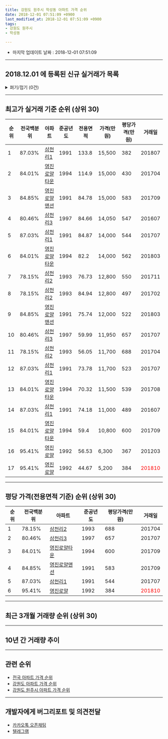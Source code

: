 ```yaml
---
title: 강원도 원주시 학성동 아파트 가격 순위
date: 2018-12-01 07:51:09 +0900
last_modified_at: 2018-12-01 07:51:09 +0900
tags:
- 강원도 원주시
- 학성동

---
```


* 마지막 업데이트 날짜 : 2018-12-01 07:51:09

---

## 2018.12.01 에 등록된 신규 실거래가 목록

<details>
<summary>펴기/접기 (0건)</summary>
<div markdown="1">

|아파트|전국백분위|준공년도|전용면적|가격(만원)|평당가격(만원)|거래일|
|---|---|---|---|---|---|---|
|없음|||||||


</div>
</details>

---

## 최고가 실거래 기준 순위 (상위 30)


|순위|전국백분위|아파트|준공년도|전용면적|가격(만원)|평당가격(만원)|거래일|
|---|---|---|---|---|---|---|---|
|1|87.03%|[삼천리1](https://search.naver.com/search.naver?query=%EA%B0%95%EC%9B%90%EB%8F%84+%EC%9B%90%EC%A3%BC%EC%8B%9C+%ED%95%99%EC%84%B1%EB%8F%99+%EC%82%BC%EC%B2%9C%EB%A6%AC1)|1991|133.8|15,500|382|201807|
|2|84.01%|[영진로얄타운](https://search.naver.com/search.naver?query=%EA%B0%95%EC%9B%90%EB%8F%84+%EC%9B%90%EC%A3%BC%EC%8B%9C+%ED%95%99%EC%84%B1%EB%8F%99+%EC%98%81%EC%A7%84%EB%A1%9C%EC%96%84%ED%83%80%EC%9A%B4)|1994|114.9|15,000|430|201704|
|3|84.85%|[영진로얄맨션](https://search.naver.com/search.naver?query=%EA%B0%95%EC%9B%90%EB%8F%84+%EC%9B%90%EC%A3%BC%EC%8B%9C+%ED%95%99%EC%84%B1%EB%8F%99+%EC%98%81%EC%A7%84%EB%A1%9C%EC%96%84%EB%A7%A8%EC%85%98)|1991|84.78|15,000|583|201709|
|4|80.46%|[삼천리3](https://search.naver.com/search.naver?query=%EA%B0%95%EC%9B%90%EB%8F%84+%EC%9B%90%EC%A3%BC%EC%8B%9C+%ED%95%99%EC%84%B1%EB%8F%99+%EC%82%BC%EC%B2%9C%EB%A6%AC3)|1997|84.66|14,050|547|201607|
|5|87.03%|[삼천리1](https://search.naver.com/search.naver?query=%EA%B0%95%EC%9B%90%EB%8F%84+%EC%9B%90%EC%A3%BC%EC%8B%9C+%ED%95%99%EC%84%B1%EB%8F%99+%EC%82%BC%EC%B2%9C%EB%A6%AC1)|1991|84.87|14,000|544|201707|
|6|84.01%|[영진로얄타운](https://search.naver.com/search.naver?query=%EA%B0%95%EC%9B%90%EB%8F%84+%EC%9B%90%EC%A3%BC%EC%8B%9C+%ED%95%99%EC%84%B1%EB%8F%99+%EC%98%81%EC%A7%84%EB%A1%9C%EC%96%84%ED%83%80%EC%9A%B4)|1994|82.2|14,000|562|201803|
|7|78.15%|[삼천리2](https://search.naver.com/search.naver?query=%EA%B0%95%EC%9B%90%EB%8F%84+%EC%9B%90%EC%A3%BC%EC%8B%9C+%ED%95%99%EC%84%B1%EB%8F%99+%EC%82%BC%EC%B2%9C%EB%A6%AC2)|1993|76.73|12,800|550|201711|
|8|78.15%|[삼천리2](https://search.naver.com/search.naver?query=%EA%B0%95%EC%9B%90%EB%8F%84+%EC%9B%90%EC%A3%BC%EC%8B%9C+%ED%95%99%EC%84%B1%EB%8F%99+%EC%82%BC%EC%B2%9C%EB%A6%AC2)|1993|84.94|12,800|497|201702|
|9|84.85%|[영진로얄맨션](https://search.naver.com/search.naver?query=%EA%B0%95%EC%9B%90%EB%8F%84+%EC%9B%90%EC%A3%BC%EC%8B%9C+%ED%95%99%EC%84%B1%EB%8F%99+%EC%98%81%EC%A7%84%EB%A1%9C%EC%96%84%EB%A7%A8%EC%85%98)|1991|75.74|12,000|522|201803|
|10|80.46%|[삼천리3](https://search.naver.com/search.naver?query=%EA%B0%95%EC%9B%90%EB%8F%84+%EC%9B%90%EC%A3%BC%EC%8B%9C+%ED%95%99%EC%84%B1%EB%8F%99+%EC%82%BC%EC%B2%9C%EB%A6%AC3)|1997|59.99|11,950|657|201707|
|11|78.15%|[삼천리2](https://search.naver.com/search.naver?query=%EA%B0%95%EC%9B%90%EB%8F%84+%EC%9B%90%EC%A3%BC%EC%8B%9C+%ED%95%99%EC%84%B1%EB%8F%99+%EC%82%BC%EC%B2%9C%EB%A6%AC2)|1993|56.05|11,700|688|201704|
|12|87.03%|[삼천리1](https://search.naver.com/search.naver?query=%EA%B0%95%EC%9B%90%EB%8F%84+%EC%9B%90%EC%A3%BC%EC%8B%9C+%ED%95%99%EC%84%B1%EB%8F%99+%EC%82%BC%EC%B2%9C%EB%A6%AC1)|1991|73.78|11,700|523|201707|
|13|84.01%|[영진로얄타운](https://search.naver.com/search.naver?query=%EA%B0%95%EC%9B%90%EB%8F%84+%EC%9B%90%EC%A3%BC%EC%8B%9C+%ED%95%99%EC%84%B1%EB%8F%99+%EC%98%81%EC%A7%84%EB%A1%9C%EC%96%84%ED%83%80%EC%9A%B4)|1994|70.32|11,500|539|201708|
|14|87.03%|[삼천리1](https://search.naver.com/search.naver?query=%EA%B0%95%EC%9B%90%EB%8F%84+%EC%9B%90%EC%A3%BC%EC%8B%9C+%ED%95%99%EC%84%B1%EB%8F%99+%EC%82%BC%EC%B2%9C%EB%A6%AC1)|1991|74.18|11,000|489|201607|
|15|84.01%|[영진로얄타운](https://search.naver.com/search.naver?query=%EA%B0%95%EC%9B%90%EB%8F%84+%EC%9B%90%EC%A3%BC%EC%8B%9C+%ED%95%99%EC%84%B1%EB%8F%99+%EC%98%81%EC%A7%84%EB%A1%9C%EC%96%84%ED%83%80%EC%9A%B4)|1994|59.4|10,800|600|201709|
|16|95.41%|[영진로얄](https://search.naver.com/search.naver?query=%EA%B0%95%EC%9B%90%EB%8F%84+%EC%9B%90%EC%A3%BC%EC%8B%9C+%ED%95%99%EC%84%B1%EB%8F%99+%EC%98%81%EC%A7%84%EB%A1%9C%EC%96%84)|1992|56.53|6,300|367|201203|
|17|95.41%|[영진로얄](https://search.naver.com/search.naver?query=%EA%B0%95%EC%9B%90%EB%8F%84+%EC%9B%90%EC%A3%BC%EC%8B%9C+%ED%95%99%EC%84%B1%EB%8F%99+%EC%98%81%EC%A7%84%EB%A1%9C%EC%96%84)|1992|44.67|5,200|384|<span style="color:red">201810</span>|


---

## 평당 가격(전용면적 기준) 순위 (상위 30)


|순위|전국백분위|아파트|준공년도|평당가격(만원)|거래일|
|---|---|---|---|---|---|
|1|78.15%|[삼천리2](https://search.naver.com/search.naver?query=%EA%B0%95%EC%9B%90%EB%8F%84+%EC%9B%90%EC%A3%BC%EC%8B%9C+%ED%95%99%EC%84%B1%EB%8F%99+%EC%82%BC%EC%B2%9C%EB%A6%AC2)|1993|688|201704|
|2|80.46%|[삼천리3](https://search.naver.com/search.naver?query=%EA%B0%95%EC%9B%90%EB%8F%84+%EC%9B%90%EC%A3%BC%EC%8B%9C+%ED%95%99%EC%84%B1%EB%8F%99+%EC%82%BC%EC%B2%9C%EB%A6%AC3)|1997|657|201707|
|3|84.01%|[영진로얄타운](https://search.naver.com/search.naver?query=%EA%B0%95%EC%9B%90%EB%8F%84+%EC%9B%90%EC%A3%BC%EC%8B%9C+%ED%95%99%EC%84%B1%EB%8F%99+%EC%98%81%EC%A7%84%EB%A1%9C%EC%96%84%ED%83%80%EC%9A%B4)|1994|600|201709|
|4|84.85%|[영진로얄맨션](https://search.naver.com/search.naver?query=%EA%B0%95%EC%9B%90%EB%8F%84+%EC%9B%90%EC%A3%BC%EC%8B%9C+%ED%95%99%EC%84%B1%EB%8F%99+%EC%98%81%EC%A7%84%EB%A1%9C%EC%96%84%EB%A7%A8%EC%85%98)|1991|583|201709|
|5|87.03%|[삼천리1](https://search.naver.com/search.naver?query=%EA%B0%95%EC%9B%90%EB%8F%84+%EC%9B%90%EC%A3%BC%EC%8B%9C+%ED%95%99%EC%84%B1%EB%8F%99+%EC%82%BC%EC%B2%9C%EB%A6%AC1)|1991|544|201707|
|6|95.41%|[영진로얄](https://search.naver.com/search.naver?query=%EA%B0%95%EC%9B%90%EB%8F%84+%EC%9B%90%EC%A3%BC%EC%8B%9C+%ED%95%99%EC%84%B1%EB%8F%99+%EC%98%81%EC%A7%84%EB%A1%9C%EC%96%84)|1992|384|<span style="color:red">201810</span>|


---

## 최근 3개월 거래량 순위 (상위 30)


<div style="width:100%;">
    <canvas id="deal_count_ranking" height="250"></canvas>
</div>


<script>
new Chart(document.getElementById("deal_count_ranking"), {
    type: 'horizontalBar',
    data: {
        labels: ['삼천리1', '삼천리2', '삼천리3', '영진로얄'],
        datasets: [{
            label: '실거래 수',
            data: [2, 1, 1, 1],
            borderColor: "rgba(255, 0, 128, 1)",
            backgroundColor: "rgba(255, 0, 128, 0.5)",
            fill: false,
        }]
    },
    options: {
        responsive: true,
        title: {
            display: true,
            text: '최근 3개월 거래량 순위'
        },
        tooltips: {
            mode: 'index',
            intersect: false,
            callbacks: {
                title: function(tooltipItems, data) {
                    return "실거래 수:";
                },
                label: function(tooltipItem, data) {
                    return data.labels[tooltipItem.index] + ": " + tooltipItem.xLabel;
                }
            }
        },
        hover: {
            mode: 'nearest',
            intersect: true
        },
        scales: {
            xAxes: [{
                display: true,
                scaleLabel: {
                    display: true,
                    labelString: '실거래 수'
                },
                ticks: {
                    suggestedMin: 0,
                }
            }],
            yAxes: [{
                display: true,
                ticks: {
                    autoSkip: false,
                    callback: function(value, index, values) {
                        if (value.length > 15)
                            return value.substr(0, 13) + "...";
                        else
                            return value;
                    }
                },
                scaleLabel: {
                    display: false,
                }
            }]
        }
    }
});

</script>


---

## 10년 간 거래량 추이


<div style="width:100%;">
    <canvas id="deal_progress" height="250"></canvas>
</div>

<script>
new Chart(document.getElementById("deal_progress"), {
    type: 'line',
    data: {
        labels: ['200812','200901','200902','200903','200904','200905','200906','200907','200908','200909','200910','200911','200912','201001','201002','201003','201004','201005','201006','201007','201008','201009','201010','201011','201012','201101','201102','201103','201104','201105','201106','201107','201108','201109','201110','201111','201112','201201','201202','201203','201204','201205','201206','201207','201208','201209','201210','201211','201212','201301','201302','201303','201304','201305','201306','201307','201308','201309','201310','201311','201312','201401','201402','201403','201404','201405','201406','201407','201408','201409','201410','201411','201412','201501','201502','201503','201504','201505','201506','201507','201508','201509','201510','201511','201512','201601','201602','201603','201604','201605','201606','201607','201608','201609','201610','201611','201612','201701','201702','201703','201704','201705','201706','201707','201708','201709','201710','201711','201712','201801','201802','201803','201804','201805','201806','201807','201808','201809','201810','201811','201812'],
        datasets: [{
            label: '실거래 수',
            pointRadius: 1,
            data: [2, 2, 4, 2, 4, 5, 12, 3, 4, 6, 9, 1, 2, 3, 4, 13, 9, 5, 2, 3, 1, 5, 4, 3, 4, 7, 9, 4, 14, 9, 6, 16, 10, 12, 11, 2, 6, 4, 6, 7, 5, 5, 5, 5, 3, 8, 4, 4, 4, 3, 7, 5, 5, 5, 7, 4, 7, 8, 7, 3, 3, 3, 13, 6, 6, 7, 10, 7, 7, 8, 7, 2, 4, 5, 4, 10, 6, 9, 4, 11, 3, 7, 10, 9, 5, 4, 4, 7, 5, 3, 9, 9, 4, 9, 6, 2, 3, 2, 7, 4, 7, 6, 2, 9, 7, 3, 3, 2, 2, 2, 3, 4, 2, 3, 3, 3, 3, 4, 5, 0, 0],
            borderColor: "rgba(255, 201, 14, 1)",
            backgroundColor: "rgba(255, 201, 14, 0.5)",
            fill: true,
        }]
    },
    options: {
        responsive: true,
        title: {
            display: true,
            text: '10년간 거래량 추이'
        },
        tooltips: {
            mode: 'index',
            intersect: false,
        },
        hover: {
            mode: 'nearest',
            intersect: true
        },
        scales: {
            xAxes: [{
                display: true,
                scaleLabel: {
                    display: true,
                    labelString: '년/월'
                }
            }],
            yAxes: [{
                display: true,
                ticks: {
                    suggestedMin: 0,
                },
                scaleLabel: {
                    display: true,
                    labelString: '실거래 수'
                }
            }]
        }
    }
});

</script>


---

## 관련 순위

- [전국 아파트 가격 순위](https://inasie.github.io/apt-ranking/전국)
- [강원도 아파트 가격 순위](https://inasie.github.io/apt-ranking/강원도)
- [강원도 원주시 아파트 가격 순위](https://inasie.github.io/apt-ranking/강원도-원주시)


---

## 개발자에게 버그리포트 및 의견전달

- [카카오톡 오픈채팅](https://open.kakao.com/o/gLJUAP4)
- [텔레그램](https://t.me/inasie)

